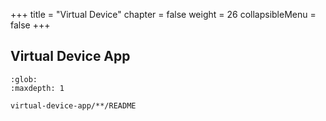 +++
title = "Virtual Device"
chapter = false
weight = 26
collapsibleMenu = false
+++

## Virtual Device App

```{toctree}
:glob:
:maxdepth: 1

virtual-device-app/**/README
```
